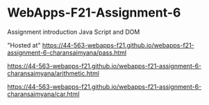 # WebApps-F21-Assignment-6
Assignment introduction Java Script and DOM

"Hosted at"  https://44-563-webapps-f21.github.io/webapps-f21-assignment-6-charansaimyana/pass.html

https://44-563-webapps-f21.github.io/webapps-f21-assignment-6-charansaimyana/arithmetic.html

https://44-563-webapps-f21.github.io/webapps-f21-assignment-6-charansaimyana/car.html
